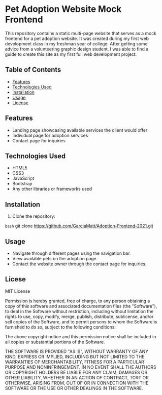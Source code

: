 # Pet Adoption Website Mock Frontend

This repository contains a static multi-page website that serves as a mock frontend for a pet adoption website. It was created during my first web development class in my freshman year of college. After getting some advice from a volunteering graphic design student, I was able to find a guide to create this site as my first full web development project.

## Table of Contents

- [Features](#features)
- [Technologies Used](#technologies-used)
- [Installation](#installation)
- [Usage](#usage)
- [License](#license)

## Features

- Landing page showcasing available services the client would offer
- Individual page for adoption services
- Contact page for inquiries

## Technologies Used

- HTML5
- CSS3
- JavaScript
- Bootstrap
- Any other libraries or frameworks used

## Installation

1. Clone the repository:

```bash```
git clone https://github.com/GarciaMatt/Adoption-Frontend-2021.git

## Usage
- Navigate through different pages using the navigation bar.
- View available pets on the adoption page.
- Contact the website owner through the contact page for inquiries.
  
## Licese
MIT License

Permission is hereby granted, free of charge, to any person obtaining a copy of this software and associated documentation files (the "Software"), to deal in the Software without restriction, including without limitation the rights to use, copy, modify, merge, publish, distribute, sublicense, and/or sell copies of the Software, and to permit persons to whom the Software is furnished to do so, subject to the following conditions:

The above copyright notice and this permission notice shall be included in all copies or substantial portions of the Software.

THE SOFTWARE IS PROVIDED "AS IS", WITHOUT WARRANTY OF ANY KIND, EXPRESS OR IMPLIED, INCLUDING BUT NOT LIMITED TO THE WARRANTIES OF MERCHANTABILITY, FITNESS FOR A PARTICULAR PURPOSE AND NONINFRINGEMENT. IN NO EVENT SHALL THE AUTHORS OR COPYRIGHT HOLDERS BE LIABLE FOR ANY CLAIM, DAMAGES OR OTHER LIABILITY, WHETHER IN AN ACTION OF CONTRACT, TORT OR OTHERWISE, ARISING FROM, OUT OF OR IN CONNECTION WITH THE SOFTWARE OR THE USE OR OTHER DEALINGS IN THE SOFTWARE.
